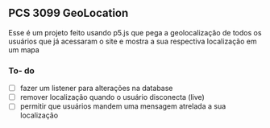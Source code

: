 ## PCS 3099 GeoLocation

Esse é um projeto feito usando p5.js que pega a geolocalização de todos os usuários que já acessaram o site e mostra a sua respectiva localização em um mapa

### To- do

- [ ] fazer um listener para alterações na database
- [ ] remover localização quando o usuário disconecta (live)
- [ ] permitir que usuários mandem uma mensagem atrelada a sua localização